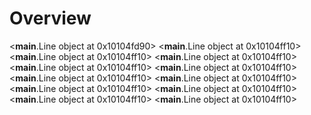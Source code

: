 # Overview

<__main__.Line object at 0x10104fd90>
<__main__.Line object at 0x10104ff10>
<__main__.Line object at 0x10104ff10>
<__main__.Line object at 0x10104ff10>
<__main__.Line object at 0x10104ff10>
<__main__.Line object at 0x10104ff10>
<__main__.Line object at 0x10104ff10>
<__main__.Line object at 0x10104ff10>
<__main__.Line object at 0x10104ff10>
<__main__.Line object at 0x10104ff10>
<__main__.Line object at 0x10104ff10>
<__main__.Line object at 0x10104ff10>
